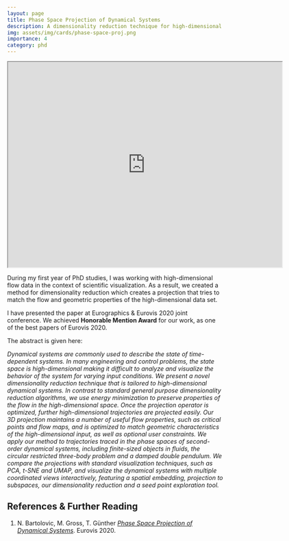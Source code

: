```yaml
---
layout: page
title: Phase Space Projection of Dynamical Systems
description: A dimensionality reduction technique for high-dimensional flows.
img: assets/img/cards/phase-space-proj.png
importance: 4
category: phd
---
```


<div class="row">
<div class="offset-1 col-10 embed-responsive embed-responsive-16by9 mb-3">
    <iframe src="https://www.youtube.com/embed/DmJtsm02Uyw" width="640" height="480" allowfullscreen></iframe>
</div>
</div>

During my first year of PhD studies, I was working with high-dimensional flow data in the context of
scientific visualization. As a result, we created a method for dimensionality reduction which creates a projection
that tries to match the flow and geometric properties of the high-dimensional data set.

I have presented the paper at Eurographics & Eurovis 2020 joint conference. We achieved <b>Honorable Mention Award</b> for our work, as one of the best papers of Eurovis 2020.

The abstract is given here:

<div class="offset-1 col-10 content-text text-justify">
    <p>
        <i>
        Dynamical systems are commonly used to describe the state of time-dependent systems. In many engineering and control problems, 
        the state space is high-dimensional making it difficult to analyze and visualize the 
        behavior of the system for varying input conditions. We present a novel dimensionality 
        reduction technique that is tailored to high-dimensional dynamical systems. 
        In contrast to standard general purpose dimensionality reduction algorithms, 
        we use energy minimization to preserve properties of the flow in the high-dimensional space. 
        Once the projection operator is optimized, further high-dimensional trajectories are projected easily. 
        Our 3D projection maintains a number of useful flow properties, such as critical points and flow maps, 
        and is optimized to match geometric characteristics of the high-dimensional input, 
        as well as optional user constraints. We apply our method to trajectories traced in the phase spaces of 
        second-order dynamical systems, including finite-sized objects in fluids, the circular restricted three-body 
        problem and a damped double pendulum. We compare the projections with standard visualization techniques,
        such as PCA, t-SNE and UMAP, and visualize the dynamical systems with multiple coordinated views
        interactively, featuring a spatial embedding, projection to subspaces, our dimensionality reduction
        and a seed point exploration tool.
        </i>
    </p>
</div>

## References &amp; Further Reading

1. N. Bartolovic, M. Gross, T. Günther <a href="https://drive.google.com/file/d/1SvW-37hXQtHFumby_9_KkampsLwLMsw3/view?usp=sharing"><em>Phase Space Projection of Dynamical Systems</em></a>. Eurovis 2020.
